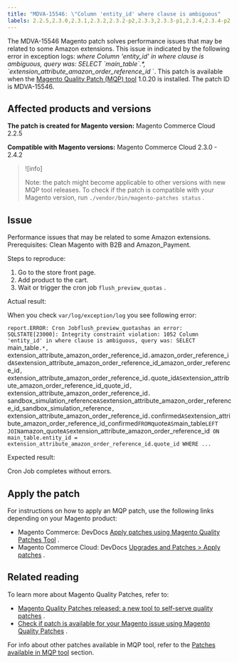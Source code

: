```yaml
---
title: "MDVA-15546: \"Column 'entity_id' where clause is ambiguous"
labels: 2.2.5,2.3.0,2.3.1,2.3.2,2.3.2-p2,2.3.3,2.3.3-p1,2.3.4,2.3.4-p2,2.3.5-p1,2.3.5-p2,2.3.6,2.3.6-p1,2.4.0,2.4.0-p1,2.4.1,2.4.1-p1,2.4.2,Amazon,MQP 1.0.20,MQP patches,Magento Commerce,Magento Commerce Cloud,SQL,cron,error,extension,logs,sql,support tools
---
```


The MDVA-15546 Magento patch solves performance issues that may be related to some Amazon extensions. This issue in indicated by the following error in exception logs: *where*   *Column 'entity\_id' in where clause is ambiguous, query was: SELECT \`main\_table\`.\*, \`extension\_attribute\_amazon\_order\_reference\_id* \`. This patch is available when the [Magento Quality Patch (MQP) tool](https://support.magento.com/hc/en-us/articles/360047139492) 1.0.20 is installed. The patch ID is MDVA-15546.

## Affected products and versions

 **The patch is created for Magento version:** Magento Commerce Cloud 2.2.5

 **Compatible with Magento versions:** Magento Commerce Cloud 2.3.0 - 2.4.2

>![info]
>
>Note: the patch might become applicable to other versions with new MQP tool releases. To check if the patch is compatible with your Magento version, run `./vendor/bin/magento-patches status` .

## Issue

Performance issues that may be related to some Amazon extensions. <span class="wysiwyg-underline">Prerequisites:</span> Clean Magento with B2B and Amazon\_Payment.

 <span class="wysiwyg-underline">Steps to reproduce:</span> 

1. Go to the store front page.
1. Add product to the cart.
1. Wait or trigger the cron job `flush_preview_quotas` .

 <span class="wysiwyg-underline">Actual result:</span> 

When you check `var/log/exception/log` you see following error:

 `report.ERROR: Cron Jobflush_preview_quotashas an error: SQLSTATE[23000]: Integrity constraint violation: 1052 Column 'entity_id' in where clause is ambiguous, query was: SELECT `main_table`.*, `extension_attribute_amazon_order_reference_id`.`amazon_order_reference_id` AS `extension_attribute_amazon_order_reference_id_amazon_order_reference_id`, `extension_attribute_amazon_order_reference_id`.`quote_id` AS `extension_attribute_amazon_order_reference_id_quote_id`, `extension_attribute_amazon_order_reference_id`.` sandbox_simulation_reference` AS `extension_attribute_amazon_order_reference_id_sandbox_simulation_reference`, `extension_attribute_amazon_order_reference_id`.`confirmed` AS `extension_attribute_amazon_order_reference_id_confirmed` FROM `quote` AS `main_table` LEFT JOIN `amazon_quote` AS `extension_attribute_amazon_order_reference_id` ON main_table.entity_id = extension_attribute_amazon_order_reference_id.quote_id WHERE ...` 

 <span class="wysiwyg-underline">Expected result:</span> 

Cron Job completes without errors.

## Apply the patch

For instructions on how to apply an MQP patch, use the following links depending on your Magento product:

* Magento Commerce: DevDocs [Apply patches using Magento Quality Patches Tool](https://devdocs.magento.com/guides/v2.4/comp-mgr/patching/mqp.html) .
* Magento Commerce Cloud: DevDocs [Upgrades and Patches > Apply patches](https://devdocs.magento.com/cloud/project/project-patch.html) .

## Related reading

To learn more about Magento Quality Patches, refer to:

* [Magento Quality Patches released: a new tool to self-serve quality patches](https://support.magento.com/hc/en-us/articles/360047139492) .
* [Check if patch is available for your Magento issue using Magento Quality Patches](https://support.magento.com/hc/en-us/articles/360047125252) .

For info about other patches available in MQP tool, refer to the [Patches available in MQP tool](https://support.magento.com/hc/en-us/sections/360010506631-Patches-available-in-MQP-tool-) section.
